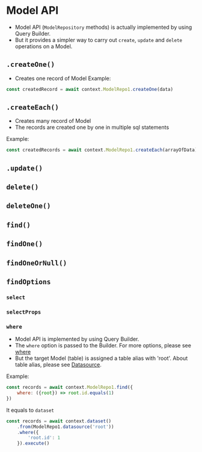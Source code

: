 # Model API

- Model API (`ModelRepository` methods) is actually implemented by using Query Builder.
- But it provides a simpler way to carry out `create`, `update` and `delete` operations on a Model.

## `.createOne()`

- Creates one record of Model
Example:

```js
const createdRecord = await context.ModelRepo1.createOne(data)
```

## `.createEach()`

- Creates many record of Model
- The records are created one by one in multiple sql statements

Example:

```js
const createdRecords = await context.ModelRepo1.createEach(arrayOfData)
```

## `.update()`



## `delete()`

## `deleteOne()`

## `find()`

## `findOne()`

## `findOneOrNull()`


## `findOptions`


### `select`

### `selectProps`

### `where`

- Model API is implemented by using Query Builder.
- The `where` option is passed to the Builder. For more options, please see [where](./query-builder.md#where)
- But the target Model (table) is assigned a table alias with 'root'. About table alias, please see [Datasource](./schema.md#datasource).

Example: 
```js
const records = await context.ModelRepo1.find({
    where: ({root}) => root.id.equals(1)
})
```

It equals to `dataset`
```js
const records = await context.dataset()
    .from(ModelRepo1.datasource('root'))
    .where({ 
        'root.id': 1
    }).execute()
```